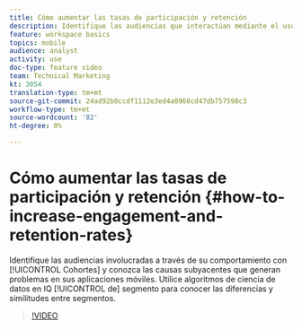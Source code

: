 ```yaml
---
title: Cómo aumentar las tasas de participación y retención
description: Identifique las audiencias que interactúan mediante el uso de cohortes y conozca las causas subyacentes que generan problemas en las aplicaciones móviles. Utilice algoritmos de ciencia de datos en IQ de segmento para conocer las diferencias y similitudes entre segmentos.
feature: workspace basics
topics: mobile
audience: analyst
activity: use
doc-type: feature video
team: Technical Marketing
kt: 3054
translation-type: tm+mt
source-git-commit: 24ad92b0ccdf1112e3ed4a0968cd47db757598c3
workflow-type: tm+mt
source-wordcount: '82'
ht-degree: 0%

---
```



# Cómo aumentar las tasas de participación y retención {#how-to-increase-engagement-and-retention-rates}

Identifique las audiencias involucradas a través de su comportamiento con [!UICONTROL Cohortes] y conozca las causas subyacentes que generan problemas en sus aplicaciones móviles. Utilice algoritmos de ciencia de datos en IQ [!UICONTROL de] segmento para conocer las diferencias y similitudes entre segmentos.

>[!VIDEO](https://video.tv.adobe.com/v/27825/?quality=12)
